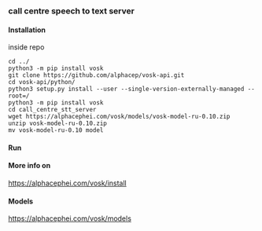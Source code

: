 ### call centre speech to text server

#### Installation
inside repo   
```
cd ../
python3 -m pip install vosk   
git clone https://github.com/alphacep/vosk-api.git   
cd vosk-api/python/   
python3 setup.py install --user --single-version-externally-managed --root=/   
python3 -m pip install vosk
cd call_centre_stt_server
wget https://alphacephei.com/vosk/models/vosk-model-ru-0.10.zip   
unzip vosk-model-ru-0.10.zip   
mv vosk-model-ru-0.10 model  
```  

#### Run

#### More info on   
https://alphacephei.com/vosk/install   
#### Models   
https://alphacephei.com/vosk/models